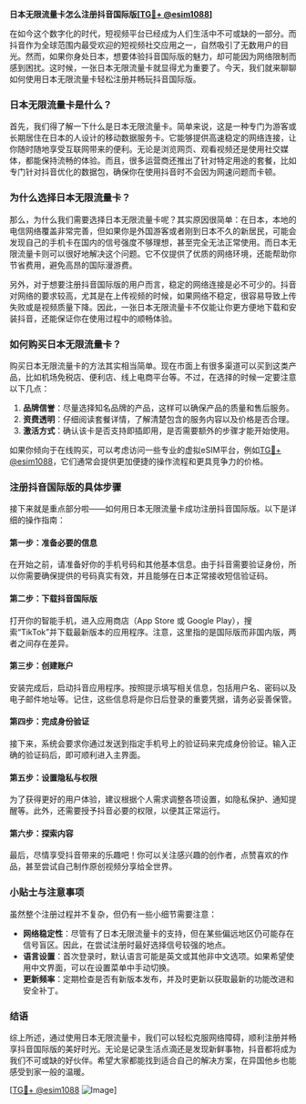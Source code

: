 **日本无限流量卡怎么注册抖音国际版[[TG💪+ @esim1088](https://t.me/s/esim1088)]**

在如今这个数字化的时代，短视频平台已经成为人们生活中不可或缺的一部分。而抖音作为全球范围内最受欢迎的短视频社交应用之一，自然吸引了无数用户的目光。然而，如果你身处日本，想要体验抖音国际版的魅力，却可能因为网络限制而感到困扰。这时候，一张日本无限流量卡就显得尤为重要了。今天，我们就来聊聊如何使用日本无限流量卡轻松注册并畅玩抖音国际版。

### 日本无限流量卡是什么？

首先，我们得了解一下什么是日本无限流量卡。简单来说，这是一种专门为游客或长期居住在日本的人设计的移动数据服务卡。它能够提供高速稳定的网络连接，让你随时随地享受互联网带来的便利。无论是浏览网页、观看视频还是使用社交媒体，都能保持流畅的体验。而且，很多运营商还推出了针对特定用途的套餐，比如专门针对抖音优化的数据包，确保你在使用抖音时不会因为网速问题而卡顿。

### 为什么选择日本无限流量卡？

那么，为什么我们需要选择日本无限流量卡呢？其实原因很简单：在日本，本地的电信网络覆盖非常完善，但如果你是外国游客或者刚到日本不久的新居民，可能会发现自己的手机卡在国内的信号强度不够理想，甚至完全无法正常使用。而日本无限流量卡则可以很好地解决这个问题。它不仅提供了优质的网络环境，还能帮助你节省费用，避免高昂的国际漫游费。

另外，对于想要注册抖音国际版的用户而言，稳定的网络连接是必不可少的。抖音对网络的要求较高，尤其是在上传视频的时候，如果网络不稳定，很容易导致上传失败或是视频质量下降。因此，一张日本无限流量卡不仅能让你更方便地下载和安装抖音，还能保证你在使用过程中的顺畅体验。

### 如何购买日本无限流量卡？

购买日本无限流量卡的方法其实相当简单。现在市面上有很多渠道可以买到这类产品，比如机场免税店、便利店、线上电商平台等。不过，在选择的时候一定要注意以下几点：

1. **品牌信誉**：尽量选择知名品牌的产品，这样可以确保产品的质量和售后服务。
2. **资费透明**：仔细阅读套餐详情，了解清楚包含的服务内容以及价格是否合理。
3. **激活方式**：确认该卡是否支持即插即用，是否需要额外的步骤才能开始使用。

如果你倾向于在线购买，可以考虑访问一些专业的虚拟eSIM平台，例如[TG💪+ @esim1088](https://t.me/s/esim1088)，它们通常会提供更加便捷的操作流程和更具竞争力的价格。

### 注册抖音国际版的具体步骤

接下来就是重点部分啦——如何用日本无限流量卡成功注册抖音国际版。以下是详细的操作指南：

#### 第一步：准备必要的信息
在开始之前，请准备好你的手机号码和其他基本信息。由于抖音需要验证身份，所以你需要确保提供的号码真实有效，并且能够在日本正常接收短信验证码。

#### 第二步：下载抖音国际版
打开你的智能手机，进入应用商店（App Store 或 Google Play），搜索“TikTok”并下载最新版本的应用程序。注意，这里指的是国际版而非国内版，两者之间存在差异。

#### 第三步：创建账户
安装完成后，启动抖音应用程序。按照提示填写相关信息，包括用户名、密码以及电子邮件地址等。记住，这些信息将是你日后登录的重要凭据，请务必妥善保管。

#### 第四步：完成身份验证
接下来，系统会要求你通过发送到指定手机号上的验证码来完成身份验证。输入正确的验证码后，即可顺利进入主界面。

#### 第五步：设置隐私与权限
为了获得更好的用户体验，建议根据个人需求调整各项设置，如隐私保护、通知提醒等。此外，还需要授予抖音必要的权限，以便其正常运行。

#### 第六步：探索内容
最后，尽情享受抖音带来的乐趣吧！你可以关注感兴趣的创作者，点赞喜欢的作品，甚至尝试自己制作原创视频分享给全世界。

### 小贴士与注意事项

虽然整个注册过程并不复杂，但仍有一些小细节需要注意：

- **网络稳定性**：尽管有了日本无限流量卡的支持，但在某些偏远地区仍可能存在信号盲区。因此，在尝试注册时最好选择信号较强的地点。
- **语言设置**：首次登录时，默认语言可能是英文或其他非中文选项。如果希望使用中文界面，可以在设置菜单中手动切换。
- **更新频率**：定期检查是否有新版本发布，并及时更新以获取最新的功能改进和安全补丁。

### 结语

综上所述，通过使用日本无限流量卡，我们可以轻松克服网络障碍，顺利注册并畅享抖音国际版的美好时光。无论是记录生活点滴还是发现新鲜事物，抖音都将成为我们不可或缺的好伙伴。希望大家都能找到适合自己的解决方案，在异国他乡也能感受到家一般的温暖。

[[TG💪+ @esim1088](https://t.me/s/esim1088) ![Image](https://i.postimg.cc/4NQfJmqS/Snipaste-2025-05-13-00-14-12.png)]